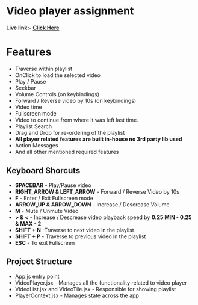 # Video player assignment

**Live link:- [Click Here](https://kaleidoscopic-faun-0f2f0f.netlify.app/)**

# Features

- Traverse within playlist
- OnClick to load the selected video
- Play / Pause
- Seekbar
- Volume Controls (on keybindings)
- Forward / Reverse video by 10s (on keybindings)
- Video time
- Fullscreen mode
- Video to continue from where it was left last time.
- Playlist Search
- Drag and Drop for re-ordering of the playlist
- **All player related features are built in-house no 3rd party lib used**
- Action Messages
- And all other mentioned required features

## Keyboard Shorcuts

- **SPACEBAR** - Play/Pause video
- **RIGHT_ARROW & LEFT_ARROW** - Forward / Reverse Video by 10s
- **F** - Enter / Exit Fullscreen mode
- **ARROW_UP & ARROW_DOWN** - Increase / Descrease Volume
- **M** - Mute / Unmute Video
- **\> & <** - Increase / Descrease video playback speed by **0.25 MIN - 0.25 & MAX - 2**
- **SHIFT + N** -Traverse to next video in the playlist
- **SHIFT + P** - Traverse to previous video in the playlist
- **ESC** - To exit Fullscreen

## Project Structure

- App.js entry point
- VideoPlayer.jsx - Manages all the functionality related to video player
- VideoList.jsx and VideoTile.jsx - Responsible for showing playlist
- PlayerContext.jsx - Manages state across the app
